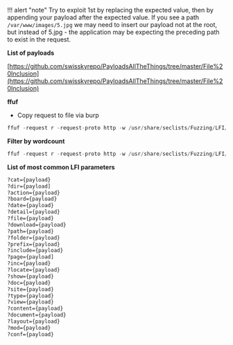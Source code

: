 !!! alert "note"
	Try to exploit 1st by replacing the expected value, then by appending your payload after the expected value. If you see a path `/var/www/images/5.jpg` we may need to insert our payload not at the root, but instead of 5.jpg - the application may be expecting the preceding path to exist in the request. 


**List of payloads**

[https://github.com/swisskyrepo/PayloadsAllTheThings/tree/master/File%20Inclusion](https://github.com/swisskyrepo/PayloadsAllTheThings/tree/master/File%20Inclusion)

**ffuf**
- Copy request to file via burp
```Python
ffuf -request r -request-proto http -w /usr/share/seclists/Fuzzing/LFI/LFI-Jhaddix.txt
```
**Filter by wordcount**
```Python
ffuf -request r -request-proto http -w /usr/share/seclists/Fuzzing/LFI/LFI-Jhaddix.txt -fw 19,20
```

**List of most common LFI parameters**
```bash
?cat={payload}
?dir={payload]
?action={payload}
?board={payload}
?date={payload}
?detail={payload}
?file={payload}
?download={payload}
?path={payload}
?folder={payload}
?prefix={payload}
?include={payload}
?page={payload]
?inc={payload}
?locate={payload}
?show={payload}
?doc={payload}
?site={payload}
?type={payload}
?view={payload}
?content={payload}
?document={payload}
?layout={payload}
?mod={payload}
?conf={payload}
```
